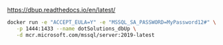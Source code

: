 https://dbup.readthedocs.io/en/latest/


```bash
docker run -e "ACCEPT_EULA=Y" -e "MSSQL_SA_PASSWORD=MyPassword12#" \
   -p 1444:1433 --name dotSolutions_dbUp \
   -d mcr.microsoft.com/mssql/server:2019-latest
```